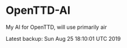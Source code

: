 # OpenTTD-AI
My AI for OpenTTD, will use primarily air

Latest backup: Sun Aug 25 18:10:01 UTC 2019
